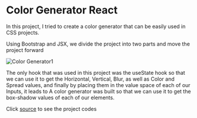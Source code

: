 # Color Generator React
In this project, I tried to create a color generator that can be easily used in CSS projects.

Using Bootstrap and JSX, we divide the project into two parts and move the project forward

![Color Generator1](https://github.com/user-attachments/assets/36afb623-6de4-4bda-97b2-8446e48830ce)

The only hook that was used in this project was the useState hook so that we can use it to get the Horizontal, Vertical, Blur, as well as Color and Spread values, and finally by placing them in the value space of each of our Inputs, it leads to A color generator was built so that we can use it to get the box-shadow values ​​of each of our elements.

Click [source](https://github.com/aiaaee/Color_Generator_React/tree/main/Generator/src) to see the project codes
